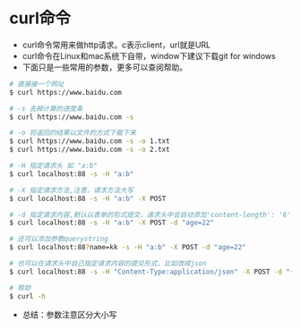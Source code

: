 # curl命令
- curl命令常用来做http请求。c表示client，url就是URL
- curl命令在Linux和mac系统下自带，window下建议下载git for windows
- 下面只是一些常用的参数，更多可以查阅帮助。

```bash
# 直接接一个网址
$ curl https://www.baidu.com

# -s 去掉计算的进度条
$ curl https://www.baidu.com -s

# -o 将返回的结果以文件的方式下载下来
$ curl https://www.baidu.com -s -o 1.txt
$ curl https://www.baidu.com -s -o 2.txt

# -H 指定请求头 如 "a:b"
$ curl localhost:88 -s -H "a:b"

# -X 指定请求方法,注意，请求方法大写
$ curl localhost:88 -s -H "a:b" -X POST

# -d 指定请求内容,默认以表单的形式提交，请求头中会自动添加'content-length': '6'和'content-type': 'application/x-www-form-urlencoded'
$ curl localhost:88 -s -H "a:b" -X POST -d "age=22"

# 还可以添加参数querystring
$ curl localhost:88?name=kk -s -H "a:b" -X POST -d "age=22"

# 也可以在请求头中自己指定请求内容的提交形式，比如改成json
$ curl localhost:88 -s -H "Content-Type:application/json" -X POST -d "{\"age\":22}"

# 帮助
$ curl -h

```

- 总结：参数注意区分大小写